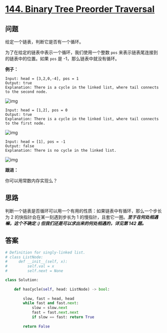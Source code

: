 # [144. Binary Tree Preorder Traversal](https://leetcode.com/problems/binary-tree-preorder-traversal/)

## 问题

给定一个链表，判断它是否有一个循环。

为了在给定的链表中表示一个循环，我们使用一个整数 `pos` 来表示链表尾连接到的链表中的位置。如果 `pos` 是 -1，那么链表中就没有循环。

**例子：**

```
Input: head = [3,2,0,-4], pos = 1
Output: true
Explanation: There is a cycle in the linked list, where tail connects to the second node.
```

![img](https://assets.leetcode.com/uploads/2018/12/07/circularlinkedlist.png)



```
Input: head = [1,2], pos = 0
Output: true
Explanation: There is a cycle in the linked list, where tail connects to the first node.
```

![img](https://assets.leetcode.com/uploads/2018/12/07/circularlinkedlist_test2.png)



```
Input: head = [1], pos = -1
Output: false
Explanation: There is no cycle in the linked list.
```

![img](https://assets.leetcode.com/uploads/2018/12/07/circularlinkedlist_test3.png)



**跟进：**

你可以用常数内存实现么？

## 思路

判断一个链表是否循环可以用一个有用的性质：如果链表中有循环，那么一个步长为 2 的快指针会在某一刻遇到步长为 1 的慢指针，且套它一圈。***至于在何处相遇嘛，这个不确定 :) 但我们还是可以求出来的何处相遇的，详见第 142 题。***

## 答案

```python
# Definition for singly-linked list.
# class ListNode:
#     def __init__(self, x):
#         self.val = x
#         self.next = None

class Solution:
    
    def hasCycle(self, head: ListNode) -> bool:
        
        slow, fast = head, head
        while fast and fast.next:
            slow = slow.next
            fast = fast.next.next
            if slow == fast: return True
        
        return False
```